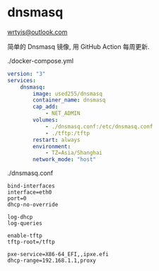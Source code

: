 # dnsmasq
wrtyis@outlook.com

简单的 Dnsmasq 镜像, 用 GitHub Action 每周更新.

./docker-compose.yml
```yml
version: "3"
services:
    dnsmasq:
        image: used255/dnsmasq
        container_name: dnsmasq
        cap_add: 
            - NET_ADMIN
        volumes:
            - ./dnsmasq.conf:/etc/dnsmasq.conf
            - ./tftp:/tftp
        restart: always
        environment:
            - TZ=Asia/Shanghai
        network_mode: "host"
```

./dnsmasq.conf
```
bind-interfaces
interface=eth0
port=0
dhcp-no-override

log-dhcp
log-queries

enable-tftp
tftp-root=/tftp

pxe-service=X86-64_EFI,,ipxe.efi
dhcp-range=192.168.1.1,proxy
```
